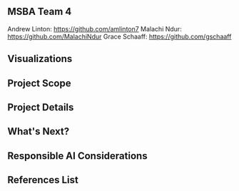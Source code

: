 ## MSBA Team 4
Andrew Linton: https://github.com/amlinton7 
Malachi Ndur: https://github.com/MalachiNdur
Grace Schaaff: https://github.com/gschaaff

## Visualizations

## Project Scope

## Project Details

## What's Next?

## Responsible AI Considerations

## References List


<!--
**MSBA-Team4/MSBA-Team4** is a ✨ _special_ ✨ repository because its `README.md` (this file) appears on your GitHub profile.

Here are some ideas to get you started:

- 🔭 I’m currently working on ...
- 🌱 I’m currently learning ...
- 👯 I’m looking to collaborate on ...
- 🤔 I’m looking for help with ...
- 💬 Ask me about ...
- 📫 How to reach me: ...
- 😄 Pronouns: ...
- ⚡ Fun fact: ...
-->

